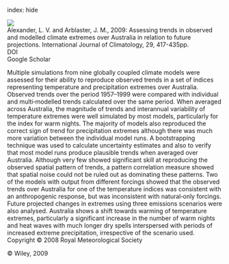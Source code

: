 index: hide

<div class="Citation">
    <div class="Citation-thumb CitationThumb-linked"  data-href="https://doi.org/10.1002/joc.1730">
      <img src="https://static.claimspace.cloud/climate-study-static/refs/thumbs/10/Alexander_and_Arblaster_2009-thumb.png" />
    </div>

  <div class="Citation-body">
    <div class="Citation-text">Alexander, L. V. and Arblaster, J. M., 2009: Assessing trends in observed and modelled climate extremes over Australia in relation to future projections. <span class="Article-journal">International Journal of Climatology, </span><span class="Article-volume">29, </span>417-435pp.</div>
    <div class="Citation-links">
      <div class="CitationLink" data-href="https://doi.org/10.1002/joc.1730">
        <div class="CitationLink-icon CitationLink-Doi"></div>
        <div class="CitationLink-text">DOI</div>
      </div>
      <div class="CitationLink" data-href="https://scholar.google.com/scholar?q=10.1002/joc.1730">
        <div class="CitationLink-icon CitationLink-Scholar"></div>
        <div class="CitationLink-text">Google Scholar</div>
      </div>
    </div>
  </div>
</div>

Multiple simulations from nine globally coupled climate models were assessed for their ability to reproduce observed trends in a set of indices representing temperature and precipitation extremes over Australia. Observed trends over the period 1957–1999 were compared with individual and multi‐modelled trends calculated over the same period. When averaged across Australia, the magnitude of trends and interannual variability of temperature extremes were well simulated by most models, particularly for the index for warm nights. The majority of models also reproduced the correct sign of trend for precipitation extremes although there was much more variation between the individual model runs. A bootstrapping technique was used to calculate uncertainty estimates and also to verify that most model runs produce plausible trends when averaged over Australia. Although very few showed significant skill at reproducing the observed spatial pattern of trends, a pattern correlation measure showed that spatial noise could not be ruled out as dominating these patterns. Two of the models with output from different forcings showed that the observed trends over Australia for one of the temperature indices was consistent with an anthropogenic response, but was inconsistent with natural‐only forcings. Future projected changes in extremes using three emissions scenarios were also analysed. Australia shows a shift towards warming of temperature extremes, particularly a significant increase in the number of warm nights and heat waves with much longer dry spells interspersed with periods of increased extreme precipitation, irrespective of the scenario used. Copyright © 2008 Royal Meteorological Society

<div class="Citation-copy">
&copy; Wiley, 2009
</div>